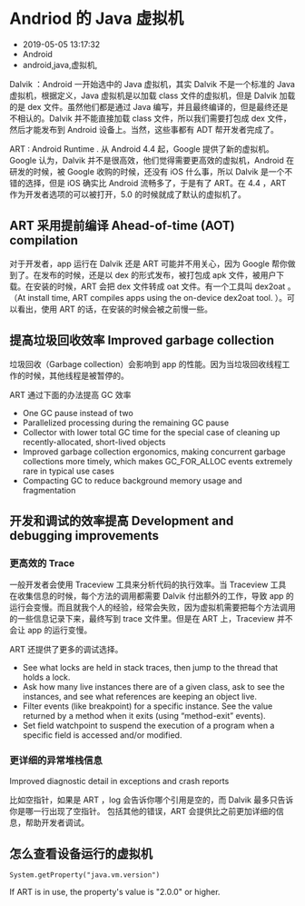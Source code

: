 # Andriod 的 Java 虚拟机
- 2019-05-05 13:17:32
- Android
- android,java,虚拟机,

<!--markdown-->
Dalvik ：Android 一开始选中的 Java 虚拟机，其实 Dalvik 不是一个标准的 Java 虚拟机，根据定义，Java 虚拟机是以加载 class 文件的虚拟机，但是 Dalvik 加载的是 dex 文件。虽然他们都是通过 Java 编写，并且最终编译的，但是最终还是不相认的。Dalvik 并不能直接加载 class 文件，所以我们需要打包成 dex 文件，然后才能发布到 Android 设备上。当然，这些事都有 ADT 帮开发者完成了。

ART : Android Runtime . 从 Android 4.4 起，Google 提供了新的虚拟机。Google 认为，Dalvik 并不是很高效，他们觉得需要更高效的虚拟机，Android 在研发的时候，被 Google 收购的时候，还没有 iOS 什么事，所以 Dalvik 是一个不错的选择，但是 iOS 确实比 Android 流畅多了，于是有了 ART。在 4.4 ，ART 作为开发者选项的可以被打开，5.0 的时候就成了默认的虚拟机了。

## ART 采用提前编译 Ahead-of-time (AOT) compilation

对于开发者，app 运行在 Dalvik 还是 ART 可能并不用关心，因为 Google 帮你做到了。在发布的时候，还是以 dex 的形式发布，被打包成 apk 文件，被用户下载。在安装的时候，ART 会把 dex 文件转成 oat 文件。有一个工具叫 dex2oat 。（At install time, ART compiles apps using the on-device dex2oat tool. ）。可以看出，使用 ART 的话，在安装的时候会被之前慢一些。

## 提高垃圾回收效率 Improved garbage collection
垃圾回收（Garbage collection）会影响到 app 的性能。因为当垃圾回收线程工作的时候，其他线程是被暂停的。

ART 通过下面的办法提高 GC 效率

 * One GC pause instead of two
 * Parallelized processing during the remaining GC pause
 * Collector with lower total GC time for the special case of cleaning up recently-allocated, short-lived objects
 * Improved garbage collection ergonomics, making concurrent garbage collections more timely, which makes GC_FOR_ALLOC events extremely rare in typical use cases
 * Compacting GC to reduce background memory usage and fragmentation
 
## 开发和调试的效率提高 Development and debugging improvements

### 更高效的 Trace

一般开发者会使用 Traceview 工具来分析代码的执行效率。当 Traceview 工具 在收集信息的时候，每个方法的调用都需要 Dalvik 付出额外的工作，导致 app 的运行会变慢。而且就我个人的经验，经常会失败，因为虚拟机需要把每个方法调用的一些信息记录下来，最终写到 trace 文件里。但是在 ART 上，Traceview 并不会让 app 的运行变慢。

ART 还提供了更多的调试选择。

 * See what locks are held in stack traces, then jump to the thread that holds a lock.
 * Ask how many live instances there are of a given class, ask to see the instances, and see what references are keeping an object live.
 * Filter events (like breakpoint) for a specific instance.
See the value returned by a method when it exits (using “method-exit” events).
 * Set field watchpoint to suspend the execution of a program when a specific field is accessed and/or modified.

### 更详细的异常堆栈信息
 
Improved diagnostic detail in exceptions and crash reports

比如空指针，如果是 ART ，log 会告诉你哪个引用是空的，而 Dalvik 最多只告诉你是哪一行出现了空指针。
包括其他的错误，ART 会提供比之前更加详细的信息，帮助开发者调试。

## 怎么查看设备运行的虚拟机

    System.getProperty("java.vm.version")
    
If ART is in use, the property's value is "2.0.0" or higher.

